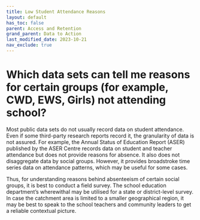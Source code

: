 ```yaml
---
title: Low Student Attendance Reasons
layout: default
has_toc: false
parent: Access and Retention
grand_parent: Data to Action
last_modified_date: 2023-10-21
nav_exclude: true
---
```


# Which data sets can tell me reasons for certain groups (for example, CWD, EWS, Girls) not attending school?

Most public data sets do not usually record data on student attendance. Even if some third-party research reports record it, the granularity of data is not assured. For example, the Annual Status of Education Report (ASER) published by the ASER Centre records data on student and teacher attendance but does not provide reasons for absence. It also does not disaggregate data by social groups. However, it provides broadstroke time series data on attendance patterns, which may be useful for some cases.

Thus, for understanding reasons behind absenteeism of certain social groups, it is best to conduct a field survey. The school education department’s wherewithal may be utilised for a state or district-level survey. In case the catchment area is limited to a smaller geographical region, it may be best to speak to the school teachers and community leaders to get a reliable contextual picture.